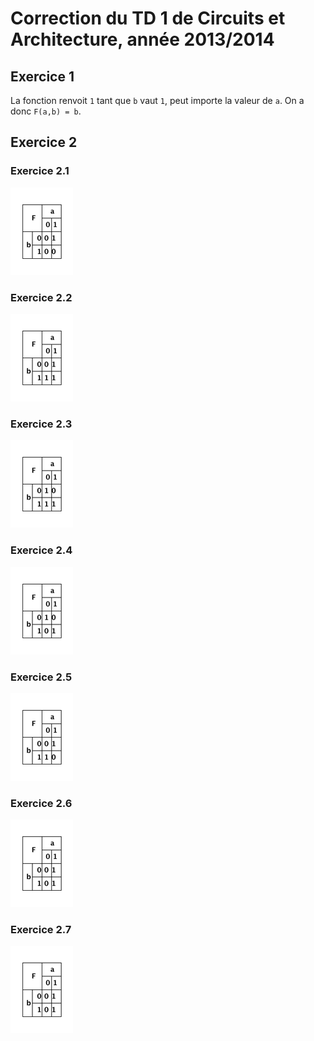 # Correction du TD 1 de Circuits et Architecture, année 2013/2014

## Exercice 1

La fonction renvoit `1` tant que `b` vaut `1`, peut importe la valeur de `a`. On
a donc `F(a,b) = b`.

## Exercice 2

### Exercice 2.1

![](ex2-1.png)

### Exercice 2.2

![](ex2-2.png)

### Exercice 2.3

![](ex2-3.png)

### Exercice 2.4

![](ex2-4.png)

### Exercice 2.5

![](ex2-5.png)

### Exercice 2.6

![](ex2-6.png)

### Exercice 2.7

![](ex2-7.png)
